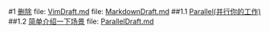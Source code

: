 #1 [删除](VimDraft.md#anchor_0)
file: [VimDraft.md](VimDraft.md)
file: [MarkdownDraft.md](MarkdownDraft.md)
##1.1 [Parallel(并行你的工作)](ParallelDraft.md#anchor_0)
##1.2 [ 简单介绍一下场景](ParallelDraft.md#anchor_1)
file: [ParallelDraft.md](ParallelDraft.md)
